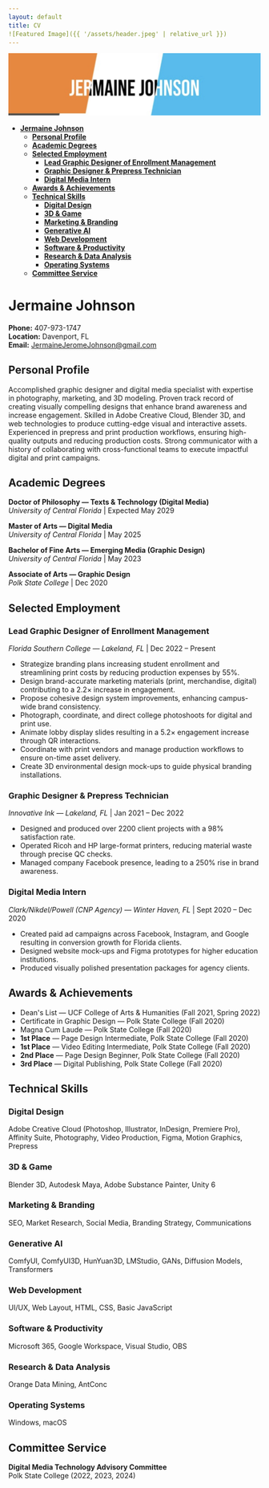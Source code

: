 ```yaml
---
layout: default
title: CV
![Featured Image]({{ '/assets/header.jpeg' | relative_url }})
---
```


![Header Image](/assets/header.jpeg)

- [**Jermaine Johnson**](#jermaine-johnson)
  - [**Personal Profile**](#personal-profile)
  - [**Academic Degrees**](#academic-degrees)
  - [**Selected Employment**](#selected-employment)
    - [**Lead Graphic Designer of Enrollment Management**](#lead-graphic-designer-of-enrollment-management)
    - [**Graphic Designer \& Prepress Technician**](#graphic-designer--prepress-technician)
    - [**Digital Media Intern**](#digital-media-intern)
  - [**Awards \& Achievements**](#awards--achievements)
  - [**Technical Skills**](#technical-skills)
    - [**Digital Design**](#digital-design)
    - [**3D \& Game**](#3d--game)
    - [**Marketing \& Branding**](#marketing--branding)
    - [**Generative AI**](#generative-ai)
    - [**Web Development**](#web-development)
    - [**Software \& Productivity**](#software--productivity)
    - [**Research \& Data Analysis**](#research--data-analysis)
    - [**Operating Systems**](#operating-systems)
  - [**Committee Service**](#committee-service)


# **Jermaine Johnson**
**Phone:** 407-973-1747  
**Location:** Davenport, FL  
**Email:** JermaineJeromeJohnson@gmail.com  



## **Personal Profile**
Accomplished graphic designer and digital media specialist with expertise in photography, marketing, and 3D modeling. Proven track record of creating visually compelling designs that enhance brand awareness and increase engagement. Skilled in Adobe Creative Cloud, Blender 3D, and web technologies to produce cutting-edge visual and interactive assets. Experienced in prepress and print production workflows, ensuring high-quality outputs and reducing production costs. Strong communicator with a history of collaborating with cross-functional teams to execute impactful digital and print campaigns.


## **Academic Degrees**
**Doctor of Philosophy — Texts & Technology (Digital Media)**  
*University of Central Florida* | Expected May 2029

**Master of Arts — Digital Media**  
*University of Central Florida* | May 2025

**Bachelor of Fine Arts — Emerging Media (Graphic Design)**  
*University of Central Florida* | May 2023

**Associate of Arts — Graphic Design**  
*Polk State College* | Dec 2020


## **Selected Employment**

### **Lead Graphic Designer of Enrollment Management**  
*Florida Southern College — Lakeland, FL* | Dec 2022 – Present  
- Strategize branding plans increasing student enrollment and streamlining print costs by reducing production expenses by 55%.  
- Design brand-accurate marketing materials (print, merchandise, digital) contributing to a 2.2× increase in engagement.  
- Propose cohesive design system improvements, enhancing campus-wide brand consistency.  
- Photograph, coordinate, and direct college photoshoots for digital and print use.  
- Animate lobby display slides resulting in a 5.2× engagement increase through QR interactions.  
- Coordinate with print vendors and manage production workflows to ensure on-time asset delivery.  
- Create 3D environmental design mock-ups to guide physical branding installations.

### **Graphic Designer & Prepress Technician**  
*Innovative Ink — Lakeland, FL* | Jan 2021 – Dec 2022  
- Designed and produced over 2200 client projects with a 98% satisfaction rate.  
- Operated Ricoh and HP large-format printers, reducing material waste through precise QC checks.  
- Managed company Facebook presence, leading to a 250% rise in brand awareness.

### **Digital Media Intern**  
*Clark/Nikdel/Powell (CNP Agency) — Winter Haven, FL* | Sept 2020 – Dec 2020  
- Created paid ad campaigns across Facebook, Instagram, and Google resulting in conversion growth for Florida clients.  
- Designed website mock-ups and Figma prototypes for higher education institutions.  
- Produced visually polished presentation packages for agency clients.


## **Awards & Achievements**
- Dean's List — UCF College of Arts & Humanities (Fall 2021, Spring 2022)  
- Certificate in Graphic Design — Polk State College (Fall 2020)  
- Magna Cum Laude — Polk State College (Fall 2020)  
- **1st Place** — Page Design Intermediate, Polk State College (Fall 2020)  
- **1st Place** — Video Editing Intermediate, Polk State College (Fall 2020)  
- **2nd Place** — Page Design Beginner, Polk State College (Fall 2020)  
- **3rd Place** — Digital Publishing, Polk State College (Fall 2020)


## **Technical Skills**

### **Digital Design**
Adobe Creative Cloud (Photoshop, Illustrator, InDesign, Premiere Pro), Affinity Suite, Photography, Video Production, Figma, Motion Graphics, Prepress

### **3D & Game**
Blender 3D, Autodesk Maya, Adobe Substance Painter, Unity 6

### **Marketing & Branding**
SEO, Market Research, Social Media, Branding Strategy, Communications

### **Generative AI**
ComfyUI, ComfyUI3D, HunYuan3D, LMStudio, GANs, Diffusion Models, Transformers

### **Web Development**
UI/UX, Web Layout, HTML, CSS, Basic JavaScript

### **Software & Productivity**
Microsoft 365, Google Workspace, Visual Studio, OBS

### **Research & Data Analysis**
Orange Data Mining, AntConc

### **Operating Systems**
Windows, macOS


## **Committee Service**
**Digital Media Technology Advisory Committee**  
Polk State College (2022, 2023, 2024)

